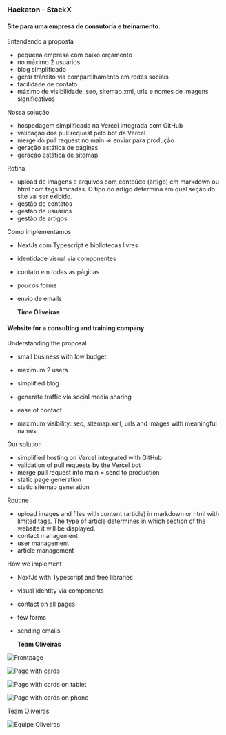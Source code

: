 ### Hackaton - StackX

#### Site para uma empresa de consutoria e treinamento.

Entendendo a proposta

- pequena empresa com baixo orçamento
- no máximo 2 usuários
  &nbsp;
- blog simplificado
- gerar trânsito via compartilhamento em redes sociais
- facilidade de contato
- máximo de visibilidade: seo, sitemap.xml, urls e nomes de imagens significativos

Nossa solução

- hospedagem simplificada na Vercel integrada com GitHub
- validação dos pull request pelo bot da Vercel
- merge do pull request no main => enviar para produção
- geração estática de páginas
- geração estática de sitemap

Rotina

- upload de imagens e arquivos com conteúdo (artigo) em markdown ou html com tags limitadas. O tipo do artigo determina em qual seção do site vai ser exibido.
- gestão de contatos
- gestão de usuários
- gestão de artigos

Como implementamos

- NextJs com Typescript e bibliotecas livres
- identidade visual via componentes
- contato em todas as páginas
- poucos forms
- envio de emails
  &nbsp;

  **Time Oliveiras**

#### Website for a consulting and training company.

Understanding the proposal

- small business with low budget
- maximum 2 users
- simplified blog
- generate traffic via social media sharing
- ease of contact

- maximum visibility: seo, sitemap.xml, urls and images with meaningful names

Our solution

- simplified hosting on Vercel integrated with GitHub
- validation of pull requests by the Vercel bot
- merge pull request into main = send to production
- static page generation
- static sitemap generation

Routine

- upload images and files with content (article) in markdown or html with limited tags. The type of article determines in which section of the website it will be displayed.
- contact management
- user management
- article management

How we implement

- NextJs with Typescript and free libraries
- visual identity via components
- contact on all pages
- few forms
- sending emails
  &nbsp;

  **Team Oliveiras**

![Frontpage](https://github.com/antoniofmoliveira/domuspetra-hackathon-stackx/blob/main/public/images/outras/01.png)

![Page with cards](https://github.com/antoniofmoliveira/domuspetra-hackathon-stackx/blob/main/public/images/outras/02.png)

![Page with cards on tablet](https://github.com/antoniofmoliveira/domuspetra-hackathon-stackx/blob/main/public/images/outras/03.png)

![Page with cards on phone](https://github.com/antoniofmoliveira/domuspetra-hackathon-stackx/blob/main/public/images/outras/04.png)

Team Oliveiras

![Equipe Oliveiras](https://github.com/antoniofmoliveira/domuspetra-hackathon-stackx/blob/main/public/images/oliveiras.jpg)
